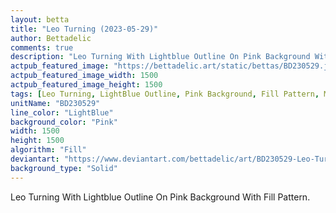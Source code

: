 ```yaml
---
layout: betta
title: "Leo Turning (2023-05-29)"
author: Bettadelic
comments: true
description: "Leo Turning With Lightblue Outline On Pink Background With Fill Pattern."
actpub_featured_image: "https://bettadelic.art/static/bettas/BD230529.jpg"
actpub_featured_image_width: 1500
actpub_featured_image_height: 1500
tags: [Leo Turning, LightBlue Outline, Pink Background, Fill Pattern, May 2023, Solid Background Pattern]
unitName: "BD230529"
line_color: "LightBlue"
background_color: "Pink"
width: 1500
height: 1500
algorithm: "Fill"
deviantart: "https://www.deviantart.com/bettadelic/art/BD230529-Leo-Turning-2023-05-29-964767675"
background_type: "Solid"
---
```


Leo Turning With Lightblue Outline On Pink Background With Fill Pattern.
